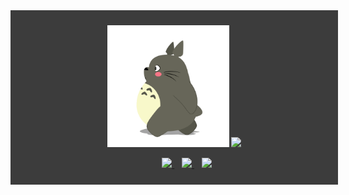 <article style="display: block; background-color: #3c3c3c !important;padding: 10px !important;text-align: center !important; width: 100% !important;">
  <p style="background: #3c3c3c !important;">
    <img
      src="longmao.gif"
      height="195px" width="195px" />
    <picture>
        <source 
            srcset="https://github-readme-stats.vercel.app/api?username=ispace-top&show_icons=true&theme=dark"
            media="(prefers-color-scheme: dark)"/>
      <source
            srcset="https://github-readme-stats.vercel.app/api?username=ispace-top&show_icons=true"
            media="(prefers-color-scheme: light), (prefers-color-scheme: no-preference)"/>
      <img src="https://github-readme-stats.vercel.app/api?username=ispace-top&show_icons=true" />
  </picture>
</p>
  <p style="background: #3c3c3c !important; padding-left: 20px;">
      <a href="https://github.com/ispace-top" style="margin-left:20px">
        <img src="https://komarev.com/ghpvc/?username=ispace-top&color=brightgreen&label=👁%20Views%20." />
      </a> &nbsp;&nbsp;
      <a href="https://www.ispace.top">
        <img src="https://img.shields.io/badge/📖%20Blog-www.ispace.top-brightness.svg" />
      </a>&nbsp;&nbsp;
      <a href="mailto:wapedkj@sina.com">
        <img src="https://img.shields.io/badge/📮%20Email-wapedkj@sina.com-brightness.svg" />
      </a>
  </p>
</article>
